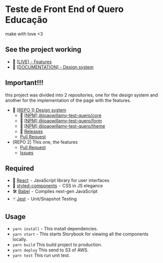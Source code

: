 # Teste de Front End of Quero Educação

make with love <3

## See the project working

- 🚀 [[LIVE] - Features](http://features.frontend.quero.s3-website.us-east-2.amazonaws.com/)
- 📝 [[DOCUMENTATION] - Design system](http://designsystem.frontend.quero.s3-website.us-east-2.amazonaws.com/?path=/docs/core-button--primary)

## Important!!!

this project was divided into 2 repositories, one for the design system and another for the implementation of the page with the features.

- 💄 [[REPO 1] Design system](https://github.com/joaowillamy/react-storybook-jest-lerna)
  - 🔧 [[NPM] @joaowillamy-test-quero/core](https://www.npmjs.com/package/@joaowillamy-test-quero/core)
  - 🔧 [[NPM] @joaowillamy-test-quero/form](https://www.npmjs.com/package/@joaowillamy-test-quero/form)
  - 🔧 [[NPM] @joaowillamy-test-quero/theme](https://www.npmjs.com/package/@joaowillamy-test-quero/theme)
  - 🔖 [Releases](https://github.com/joaowillamy/react-storybook-jest-lerna/releases)
  - [Pull Request](https://github.com/joaowillamy/react-storybook-jest-lerna)
- [REPO 2] This one, the features
  - [Pull Request](https://github.com/joaowillamy/front-end-test-quero/pulls?q=is%3Apr+is%3Aclosed)
  - [Issues](https://github.com/joaowillamy/front-end-test-quero/issues?q=is%3Aissue+is%3Aclosed)

## Required

- 🚀 [React](https://reactjs.org/)  -  JavaScript library for user interfaces
- 💅 [styled-components](https://www.styled-components.com/)  -  CSS in JS elegance
- 🛠 [Babel](https://babeljs.io/)  -  Compiles next-gen JavaScript
- 🃏 [Jest](https://jestjs.io/)  -  Unit/Snapshot Testing

## Usage

- `yarn install` - This install dependencies.
- `yarn start` - This starts Storybook for viewing all the components locally.
- `yarn build` This build project to production.
- `yarn deploy` This send to S3 of AWS.
- `yarn test` This run unit test.
